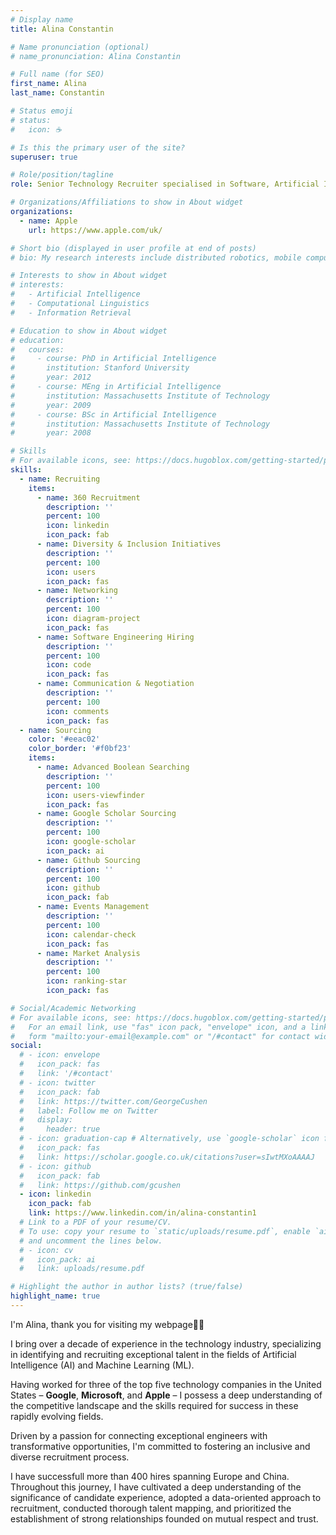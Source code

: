 ```yaml
---
# Display name
title: Alina Constantin

# Name pronunciation (optional)
# name_pronunciation: Alina Constantin

# Full name (for SEO)
first_name: Alina
last_name: Constantin

# Status emoji
# status:
#   icon: ☕️

# Is this the primary user of the site?
superuser: true

# Role/position/tagline
role: Senior Technology Recruiter specialised in Software, Artificial Intelligence & Machine Learning

# Organizations/Affiliations to show in About widget
organizations:
  - name: Apple
    url: https://www.apple.com/uk/

# Short bio (displayed in user profile at end of posts)
# bio: My research interests include distributed robotics, mobile computing and programmable matter.

# Interests to show in About widget
# interests:
#   - Artificial Intelligence
#   - Computational Linguistics
#   - Information Retrieval

# Education to show in About widget
# education:
#   courses:
#     - course: PhD in Artificial Intelligence
#       institution: Stanford University
#       year: 2012
#     - course: MEng in Artificial Intelligence
#       institution: Massachusetts Institute of Technology
#       year: 2009
#     - course: BSc in Artificial Intelligence
#       institution: Massachusetts Institute of Technology
#       year: 2008

# Skills
# For available icons, see: https://docs.hugoblox.com/getting-started/page-builder/#icons
skills:
  - name: Recruiting
    items:
      - name: 360 Recruitment
        description: ''
        percent: 100
        icon: linkedin
        icon_pack: fab
      - name: Diversity & Inclusion Initiatives
        description: ''
        percent: 100
        icon: users
        icon_pack: fas
      - name: Networking
        description: ''
        percent: 100
        icon: diagram-project
        icon_pack: fas
      - name: Software Engineering Hiring
        description: ''
        percent: 100
        icon: code
        icon_pack: fas
      - name: Communication & Negotiation
        description: ''
        percent: 100
        icon: comments
        icon_pack: fas
  - name: Sourcing
    color: '#eeac02'
    color_border: '#f0bf23'
    items:
      - name: Advanced Boolean Searching
        description: ''
        percent: 100
        icon: users-viewfinder
        icon_pack: fas
      - name: Google Scholar Sourcing
        description: ''
        percent: 100
        icon: google-scholar
        icon_pack: ai
      - name: Github Sourcing
        description: ''
        percent: 100
        icon: github
        icon_pack: fab
      - name: Events Management
        description: ''
        percent: 100
        icon: calendar-check
        icon_pack: fas
      - name: Market Analysis
        description: ''
        percent: 100
        icon: ranking-star
        icon_pack: fas

# Social/Academic Networking
# For available icons, see: https://docs.hugoblox.com/getting-started/page-builder/#icons
#   For an email link, use "fas" icon pack, "envelope" icon, and a link in the
#   form "mailto:your-email@example.com" or "/#contact" for contact widget.
social:
  # - icon: envelope
  #   icon_pack: fas
  #   link: '/#contact'
  # - icon: twitter
  #   icon_pack: fab
  #   link: https://twitter.com/GeorgeCushen
  #   label: Follow me on Twitter
  #   display:
  #     header: true
  # - icon: graduation-cap # Alternatively, use `google-scholar` icon from `ai` icon pack
  #   icon_pack: fas
  #   link: https://scholar.google.co.uk/citations?user=sIwtMXoAAAAJ
  # - icon: github
  #   icon_pack: fab
  #   link: https://github.com/gcushen
  - icon: linkedin
    icon_pack: fab
    link: https://www.linkedin.com/in/alina-constantin1
  # Link to a PDF of your resume/CV.
  # To use: copy your resume to `static/uploads/resume.pdf`, enable `ai` icons in `params.yaml`,
  # and uncomment the lines below.
  # - icon: cv
  #   icon_pack: ai
  #   link: uploads/resume.pdf

# Highlight the author in author lists? (true/false)
highlight_name: true
---
```


I'm Alina, thank you for visiting my webpage👋🏻

I bring over a decade of experience in the technology industry, specializing in identifying and recruiting exceptional talent in the fields of Artificial Intelligence (AI) and Machine Learning (ML). 

Having worked for three of the top five technology companies in the United States – **Google**, **Microsoft**, and **Apple** – I possess a deep understanding of the competitive landscape and the skills required for success in these rapidly evolving fields.

Driven by a passion for connecting exceptional engineers with transformative opportunities, I'm committed to fostering an inclusive and diverse recruitment process.

I have successfull more than 400 hires spanning Europe and China. 
Throughout this journey, I have cultivated a deep understanding of the significance of candidate experience, adopted a data-oriented approach to recruitment, conducted thorough talent mapping, and prioritized the establishment of strong relationships founded on mutual respect and trust.
